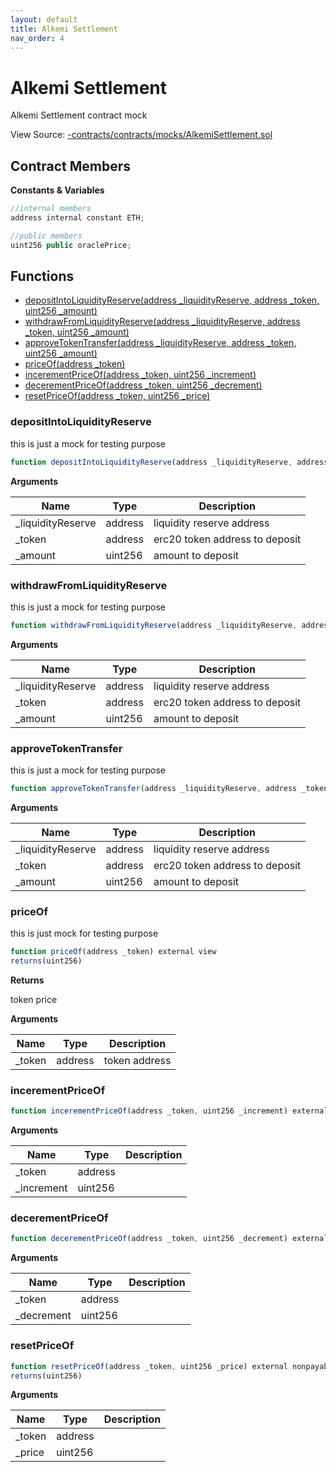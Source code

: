 ```yaml
---
layout: default
title: Alkemi Settlement
nav_order: 4
---
```



# Alkemi Settlement

Alkemi Settlement contract mock


View Source: [-contracts/contracts/mocks/AlkemiSettlement.sol](../-contracts/contracts/mocks/AlkemiSettlement.sol)


## Contract Members
**Constants & Variables**

```js
//internal members
address internal constant ETH;

//public members
uint256 public oraclePrice;

```

## Functions

- [depositIntoLiquidityReserve(address _liquidityReserve, address _token, uint256 _amount)](#depositintoliquidityreserve)
- [withdrawFromLiquidityReserve(address _liquidityReserve, address _token, uint256 _amount)](#withdrawfromliquidityreserve)
- [approveTokenTransfer(address _liquidityReserve, address _token, uint256 _amount)](#approvetokentransfer)
- [priceOf(address _token)](#priceof)
- [incerementPriceOf(address _token, uint256 _increment)](#incerementpriceof)
- [decerementPriceOf(address _token, uint256 _decrement)](#decerementpriceof)
- [resetPriceOf(address _token, uint256 _price)](#resetpriceof)

### depositIntoLiquidityReserve

this is just a mock for testing purpose

```js
function depositIntoLiquidityReserve(address _liquidityReserve, address _token, uint256 _amount) public payable
```

**Arguments**

| Name        | Type           | Description  |
| ------------- |------------- | -----|
| _liquidityReserve | address | liquidity reserve address |
| _token | address | erc20 token address to deposit |
| _amount | uint256 | amount to deposit |

### withdrawFromLiquidityReserve

this is just a mock for testing purpose

```js
function withdrawFromLiquidityReserve(address _liquidityReserve, address _token, uint256 _amount) public nonpayable
```

**Arguments**

| Name        | Type           | Description  |
| ------------- |------------- | -----|
| _liquidityReserve | address | liquidity reserve address |
| _token | address | erc20 token address to deposit |
| _amount | uint256 | amount to deposit |

### approveTokenTransfer

this is just a mock for testing purpose

```js
function approveTokenTransfer(address _liquidityReserve, address _token, uint256 _amount) public nonpayable
```

**Arguments**

| Name        | Type           | Description  |
| ------------- |------------- | -----|
| _liquidityReserve | address | liquidity reserve address |
| _token | address | erc20 token address to deposit |
| _amount | uint256 | amount to deposit |

### priceOf

this is just  mock for testing purpose

```js
function priceOf(address _token) external view
returns(uint256)
```

**Returns**

token price

**Arguments**

| Name        | Type           | Description  |
| ------------- |------------- | -----|
| _token | address | token address |

### incerementPriceOf

```js
function incerementPriceOf(address _token, uint256 _increment) external nonpayable
```

**Arguments**

| Name        | Type           | Description  |
| ------------- |------------- | -----|
| _token | address |  |
| _increment | uint256 |  |

### decerementPriceOf

```js
function decerementPriceOf(address _token, uint256 _decrement) external nonpayable
```

**Arguments**

| Name        | Type           | Description  |
| ------------- |------------- | -----|
| _token | address |  |
| _decrement | uint256 |  |

### resetPriceOf

```js
function resetPriceOf(address _token, uint256 _price) external nonpayable
returns(uint256)
```

**Arguments**

| Name        | Type           | Description  |
| ------------- |------------- | -----|
| _token | address |  |
| _price | uint256 |  |
